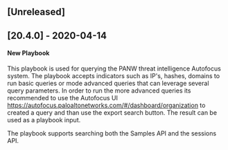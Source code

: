 ## [Unreleased]


## [20.4.0] - 2020-04-14
#### New Playbook
This playbook is used for querying the PANW threat intelligence Autofocus system. The playbook accepts indicators such as IP's, hashes, domains to run basic queries or mode advanced queries that can leverage several query parameters. In order to run the more advanced queries its recommended to use the Autofocus UI https://autofocus.paloaltonetworks.com/#/dashboard/organization to created a query and than use the export search button. The result can be used as a playbook input.

The playbook supports searching both the Samples API and the sessions API.